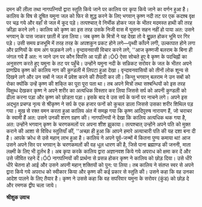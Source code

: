 दमन की लीला तथा नागपत्नियों द्वारा स्तुति किये जाने पर कालिय पर कृपा किये जाने का वर्णन हुआ है। कालिय के विष से दूषित यमुना जल को फिर से शुद्ध करने के लिए भगवान् कृष्ण नदी तट पर एक कदश्ब वृक्ष पर चढ़ गये और वहाँ से जल में कूद पड़े। तत्पश्चात् वे निर्भीक होकर जल के भीतर मदमस्त हाथी की तरह क्रीड़ा करने लगे। कालिय को कृष्ण का इस तरह उसके निजी वास में घुसना सहन नहीं हो पाया अत: उसने भगवान् के पास जाकर छाती में डस लिया। जब कृष्ण के मित्रों ने यह देखा तो वे मूॢछत होकर भूमि पर गिर पड़े। उसी समय व्रजभूमि में तरह तरह के अपशकुन प्रकट होने लगे—पृथ्वी काँपने लगी, उल्कापात होने लगा और प्राणियों के वाम अंग फड़कने लगे। वृन्दावनवासी विचार करने लगे, ''आज कृष्णजी बलराम के बिना ही जंगल गये हैं अत: न जाने उन पर कौन विपत्ति आ पड़ी हो।ÓÓ ऐसा सोचते हुए वे कृष्ण के पदचिह्नों का अनुसरण करते हुए यमुना के तट पर पहुँचे। उन्होंने यमुना नदी के सन्निकट सरोवर के जल के भीतर अपने प्राणप्रिय कृष्ण को कालिय नाग की कुण्डली में लिपटा हुआ देखा। वृन्दावनवासियों को तीनों लोक शून्य से दिखने लगे और उन सबों ने जल में प्रवेश करने की तैयारी कर ली। किन्तु भगवान् बलराम ने उन सबों को रोका क्योंकि उन्हें कृष्ण की शकि्त का पूरा पूरा पता था। तब अपने मित्रों तथा सश्बन्धियों को इस तरह विक्षुब्ध देखकर कृष्ण ने अपने शरीर का अत्यधिक विस्तार कर लिया जिससे सर्प को अपनी कुण्डली को ढीला करना पड़ा और कृष्ण को छोडऩा पड़ा। इसके बाद वे उस सर्प के फनों पर नाचने लगे। अपने इस अद्भुत प्रचण्ड नृत्य से श्रीकृष्ण ने सर्प के एक हजार फनों को कुचल डाला जिससे उसका शरीर शिथिल पड़ गया। मुख से रक्त वमन करता हुआ कालिय अंत में समझ गया कि कृष्ण आदिपुरुष नारायण हैं, जो चराचर के स्वामी हैं अत: उसने उनकी शरण ग्रहण की। नागपत्नियों ने देखा कि कालिय अत्यधिक थक गया है, अत: उन्होंने भगवान् कृष्ण के चरणकमलों पर अपना शीश झुकाया। तत्पश्चात् उन्होंने अपने पति को मुक्त कराने की आशा से विविध स्तुतियाँ कीं, ''अच्छा ही हुआ कि आपने हमारे अत्याचारी पति की यह दशा बना दी है। आपके क्रोध से उसे महान् लाभ हुआ है। कालिय ने अपने पूर्व-जन्मों में कितना पुण्य कमाया था! आज उसने अपने सिर पर भगवान् के चरणकमलों की वह धूल धारण की है, जिसे पाना ब्रह्माण्ड की जननी, माता लक्ष्मी के लिए भी दुर्लभ है। अब कृपा करके कालिय द्वारा अज्ञानवश किये गये अपराध को क्षमा कर दें और उसे जीवित रहने दें।ÓÓ नागपत्नियों की प्रार्थना से प्रसन्न होकर कृष्ण ने कालिय को छोड़ दिया। उसे धीरे धीरे चेतना हो आई और उसने अपनी महान् शक्तियों को पुन: पा लिया। तब कालिय ने संतप्त स्वर से अपने द्वारा किये गये अपराध को स्वीकार किया और कृष्ण की कई प्रकार से स्तुति की। उसने कहा कि वह उनका आदेश पालने के लिए तैयार है। कृष्ण ने उससे कहा कि वह सपरिवार यमुना के सरोवर (कुंड) को छोड़ दे और रमणक द्वीप चला जाये।  

**श्रीशुक उवाच** 